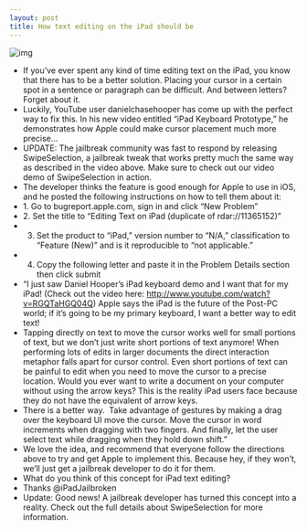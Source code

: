 ```yaml
---
layout: post
title: How text editing on the iPad should be
---
```

![img](http://media.idownloadblog.com/wp-content/uploads/2012/05/ipad-editing-concept.jpg)
* If you’ve ever spent any kind of time editing text on the iPad, you know that there has to be a better solution. Placing your cursor in a certain spot in a sentence or paragraph can be difficult. And between letters? Forget about it.
* Luckily, YouTube user danielchasehooper has come up with the perfect way to fix this. In his new video entitled “iPad Keyboard Prototype,” he demonstrates how Apple could make cursor placement much more precise…
* UPDATE: The jailbreak community was fast to respond by releasing SwipeSelection, a jailbreak tweak that works pretty much the same way as described in the video above. Make sure to check out our video demo of SwipeSelection in action.
* The developer thinks the feature is good enough for Apple to use in iOS, and he posted the following instructions on how to tell them about it:
* 1. Go to bugreport.apple.com, sign in and click “New Problem”
* 2. Set the title to “Editing Text on iPad (duplicate of rdar://11365152)”
* 3. Set the product to “iPad,” version number to “N/A,” classification to “Feature (New)” and is it reproducible to “not applicable.”
* 4. Copy the following letter and paste it in the Problem Details section then click submit
* “I just saw Daniel Hooper’s iPad keyboard demo and I want that for my iPad! (Check out the video here: http://www.youtube.com/watch?v=RGQTaHGQ04Q) Apple says the iPad is the future of the Post-PC world; if it’s going to be my primary keyboard, I want a better way to edit text!
* Tapping directly on text to move the cursor works well for small portions of text, but we don’t just write short portions of text anymore! When performing lots of edits in larger documents the direct interaction metaphor falls apart for cursor control. Even short portions of text can be painful to edit when you need to move the cursor to a precise location. Would you ever want to write a document on your computer without using the arrow keys? This is the reality iPad users face because they do not have the equivalent of arrow keys.
* There is a better way.  Take advantage of gestures by making a drag over the keyboard UI move the cursor. Move the cursor in word increments when dragging with two fingers. And finally, let the user select text while dragging when they hold down shift.”
* We love the idea, and recommend that everyone follow the directions above to try and get Apple to implement this. Because hey, if they won’t, we’ll just get a jailbreak developer to do it for them.
* What do you think of this concept for iPad text editing?
* Thanks @iPadJailbroken
* Update: Good news! A jailbreak developer has turned this concept into a reality. Check out the full details about SwipeSelection for more information.

